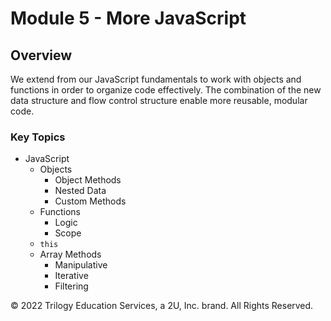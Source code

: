 # Module 5 - More JavaScript

## Overview

We extend from our JavaScript fundamentals to work with objects and functions in order to organize code effectively. The combination of the new data structure and flow control structure enable more reusable, modular code.

### Key Topics

* JavaScript
  * Objects
    * Object Methods
    * Nested Data
    * Custom Methods
  * Functions
    * Logic
    * Scope
  * `this`
  * Array Methods
    * Manipulative
    * Iterative
    * Filtering


© 2022 Trilogy Education Services, a 2U, Inc. brand. All Rights Reserved.
